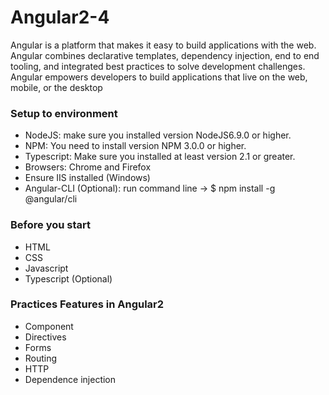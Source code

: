# Angular2-4
Angular is a platform that makes it easy to build applications with the web. Angular combines declarative templates, dependency injection, end to end tooling, and integrated best practices to solve development challenges. Angular empowers developers to build applications that live on the web, mobile, or the desktop

### Setup to environment
- NodeJS: make sure you installed version NodeJS6.9.0 or higher.
- NPM: You need to install version NPM 3.0.0 or higher.
- Typescript: Make sure you installed at least version 2.1 or greater.
- Browsers: Chrome and Firefox
- Ensure IIS installed (Windows)
- Angular-CLI (Optional): run command line -> $ npm install -g @angular/cli

### Before you start
- HTML
- CSS
- Javascript
- Typescript (Optional)

### Practices Features in Angular2
- Component
- Directives
- Forms
- Routing
- HTTP
- Dependence injection

